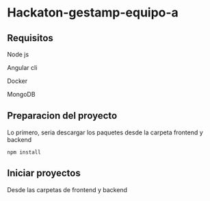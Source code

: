 # Hackaton-gestamp-equipo-a


## Requisitos

Node js

Angular cli

Docker

MongoDB

## Preparacion del proyecto

Lo primero, seria descargar los paquetes desde la carpeta frontend y backend

`npm install`

## Iniciar proyectos

Desde las carpetas de frontend y backend